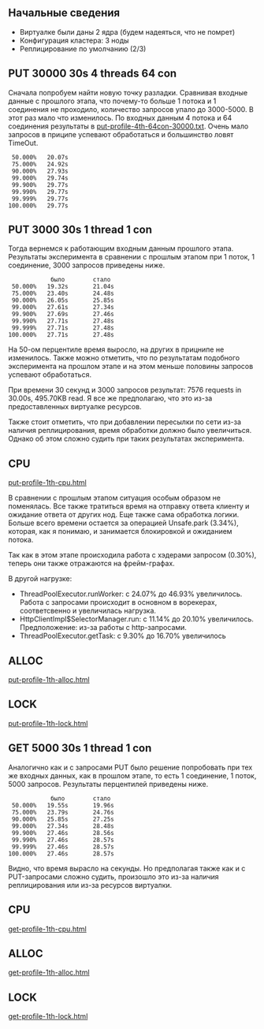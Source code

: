 ## Начальные сведения 
* Виртуалке были даны 2 ядра (будем надеяться, что не помрет)
* Конфигурация кластера: 3 ноды
* Реплицирование по умолчанию (2/3)

## PUT 30000 30s 4 threads 64 con

Сначала попробуем найти новую точку разладки. Сравнивая входные данные с прошлого этапа, что почему-то больше 1 потока
и 1 соединения не проходило, количество запросов упало до 3000-5000. В этот раз мало что изменилось. По входных данным
4 потока и 64 соединения результаты в [put-profile-4th-64con-30000.txt](put-profile-4th-64con-30000.txt). Очень мало
запросов в приципе успевают обработаться и большинство ловят TimeOut.

```
 50.000%   20.07s
 75.000%   24.92s
 90.000%   27.93s
 99.000%   29.74s
 99.900%   29.77s
 99.990%   29.77s
 99.999%   29.77s
100.000%   29.77s
```

## PUT 3000 30s 1 thread 1 con

Тогда вернемся к работающим входным данным прошлого этапа. Результаты эксперимента в сравнении с прошлым этапом при
1 поток, 1 соединение, 3000 запросов приведены ниже.

```
            было        стало
 50.000%   19.32s       21.04s
 75.000%   23.40s       24.48s
 90.000%   26.05s       25.85s
 99.000%   27.61s       27.34s
 99.900%   27.69s       27.46s
 99.990%   27.71s       27.48s
 99.999%   27.71s       27.48s
100.000%   27.71s       27.48s 
```

На 50-ом перцентиле время выросло, на других в прицнипе не изменилось. Также можно отметить, что по результатам
подобного эксперимента на прошлом этапе и на этом меньше половины запросов успевают обработаться.

При времени 30 секунд и 3000 запросов результат: 7576 requests in 30.00s, 495.70KB read. Я все же предполагаю, что это
из-за предоставленных виртуалке ресурсов.

Также стоит отметить, что при добавлении пересылки по сети из-за наличия реплицирования, время обработки должно
было увеличиться. Однако об этом сложно судить при таких результатах эксперимента.

## CPU

[put-profile-1th-cpu.html](put-profile-1th-cpu.html)

В сравнении с прошлым этапом ситуация особым образом не поменялась. Все также тратиться время на отправку ответа
клиенту и ожидание ответа от других нод. Еще также сама обработка логики. Больше всего времени остается за операцией
Unsafe.park (3.34%), которая, как я понимаю, и занимается блокировкой и ожиданием потока.

Так как в этом этапе происходила работа с хэдерами запросом (0.30%), теперь они также отражаются на фрейм-графах.

В другой нагрузке:
- ThreadPoolExecutor.runWorker: с 24.07% до 46.93% увеличилось. Работа с запросами происходит в основном в ворекерах,
соответсвенно и увеличилась нагрузка.
- HttpClientImpl$SelectorManager.run: с 11.14% до 20.10% увеличилось. Предположение: из-за работы с http-запросами.
- ThreadPoolExecutor.getTask: с 9.30% до 16.70% увеличилось

## ALLOC

[put-profile-1th-alloc.html](put-profile-1th-alloc.html)



## LOCK

[put-profile-1th-lock.html](put-profile-1th-lock.html)

## GET 5000 30s 1 thread 1 con

Аналогично как и с запросами PUT было решение попробовать при тех же входных данных, как в прошлом этапе, то есть 
1 соединение, 1 поток, 5000 запросов. Результаты перцентилей приведены ниже.

```
            было        стало
 50.000%   19.55s       19.96s
 75.000%   23.79s       24.76s
 90.000%   25.85s       27.25s
 99.000%   27.34s       28.48s
 99.900%   27.46s       28.56s
 99.990%   27.46s       28.57s
 99.999%   27.46s       28.57s
100.000%   27.46s       28.57s
```

Видно, что время вырасло на секунды. Но предполагая также как и с PUT-запросами сложно судить, произошло это из-за
наличия реплицирования или из-за ресурсов виртуалки.

## CPU

[get-profile-1th-cpu.html](get-profile-1th-cpu.html)

## ALLOC

[get-profile-1th-alloc.html](get-profile-1th-alloc.html)

## LOCK

[get-profile-1th-lock.html](get-profile-1th-lock.html)

